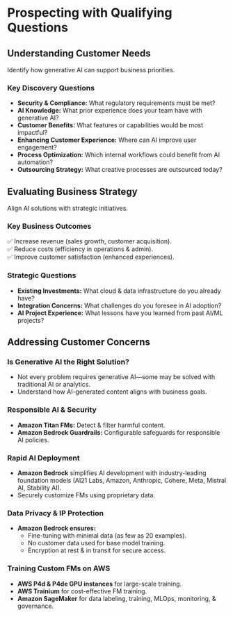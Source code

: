 # Prospecting with Qualifying Questions  

## Understanding Customer Needs  
Identify how generative AI can support business priorities.  

### Key Discovery Questions  
- **Security & Compliance:** What regulatory requirements must be met?  
- **AI Knowledge:** What prior experience does your team have with generative AI?  
- **Customer Benefits:** What features or capabilities would be most impactful?  
- **Enhancing Customer Experience:** Where can AI improve user engagement?  
- **Process Optimization:** Which internal workflows could benefit from AI automation?  
- **Outsourcing Strategy:** What creative processes are outsourced today?  

## Evaluating Business Strategy  
Align AI solutions with strategic initiatives.  

### Key Business Outcomes  
✅ Increase revenue (sales growth, customer acquisition).  
✅ Reduce costs (efficiency in operations & admin).  
✅ Improve customer satisfaction (enhanced experiences).  

### Strategic Questions  
- **Existing Investments:** What cloud & data infrastructure do you already have?  
- **Integration Concerns:** What challenges do you foresee in AI adoption?  
- **AI Project Experience:** What lessons have you learned from past AI/ML projects?  

## Addressing Customer Concerns  

### Is Generative AI the Right Solution?  
- Not every problem requires generative AI—some may be solved with traditional AI or analytics.  
- Understand how AI-generated content aligns with business goals.  

### Responsible AI & Security  
- **Amazon Titan FMs:** Detect & filter harmful content.  
- **Amazon Bedrock Guardrails:** Configurable safeguards for responsible AI policies.  

### Rapid AI Deployment  
- **Amazon Bedrock** simplifies AI development with industry-leading foundation models (AI21 Labs, Amazon, Anthropic, Cohere, Meta, Mistral AI, Stability AI).  
- Securely customize FMs using proprietary data.  

### Data Privacy & IP Protection  
- **Amazon Bedrock ensures:**  
  - Fine-tuning with minimal data (as few as 20 examples).  
  - No customer data used for base model training.  
  - Encryption at rest & in transit for secure access.  

### Training Custom FMs on AWS  
- **AWS P4d & P4de GPU instances** for large-scale training.  
- **AWS Trainium** for cost-effective FM training.  
- **Amazon SageMaker** for data labeling, training, MLOps, monitoring, & governance.  